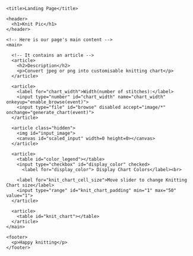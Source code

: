 <html>
  <head>
    <meta charset="utf-8">

    <title>Landing Page</title>
  <script src="generate_chart.js"></script> 
  <script src="create_color_histogram.js"></script> 
  <link rel="stylesheet" type="text/css" href="main.css">
  </head>

  <body>
    <!-- main header across all the pages of our website -->

    <header>
      <h1>Knit Pic</h1>
    </header>

    <!-- Here is our page's main content -->
    <main>

      <!-- It contains an article -->
      <article>
        <h2>Description</h2>
        <p>Convert jpeg or png into customisable knitting chart</p>
      </article>
      
      <article>
        <label for="chart_width">Width(number of stitches):</label>
        <input type="number" id="chart_width" name="chart_width" onkeyup="enable_browse(event)">
        <input type="file" id="browse" disabled accept="image/*" onchange="generate_chart(event)">
      </article>

      <article class="hidden">
        <img id="input_image">
        <canvas id="scaled_input" width=0 height=0></canvas>
      </article>

      <article>
        <table id="color_legend"></table>
        <input type="checkbox" id="display_color" checked>
          <label for="display_color"> Display Chart Colors</label><br>

        <label for="knit_chart_cell_size">Move slider to change Knitting Chart size</label>
        <input type="range" id="knit_chart_padding" min="1" max="50" value="1">
      </article>
      
      <article>
        <table id="knit_chart"></table>
      </article>
    </main>

    <footer>
      <p>Happy knitting</p>
    </footer>

  </body>
</html>